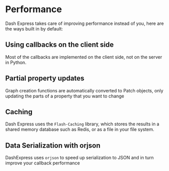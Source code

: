 # Performance

Dash Express takes care of improving performance instead of you, here are the ways built in by default:

## Using callbacks on the client side
Most of the callbacks are implemented on the client side, not on the server in Python.

## Partial property updates
Graph creation functions are automatically converted to Patch objects, only updating the parts of a property that you want to change

## Caching
Dash Express uses the `Flash-Caching` library, which stores the results in a shared memory database such as Redis, or as a file in your file system.

## Data Serialization with orjson
DashExpress uses `orjson` to speed up serialization to JSON and in turn improve your callback performance